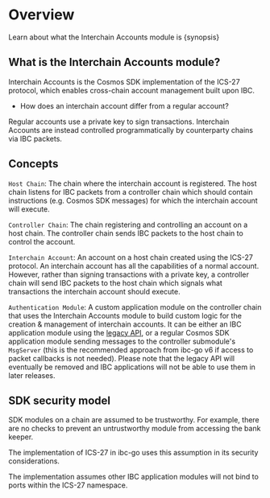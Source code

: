 <!--
order: 1
-->

# Overview

Learn about what the Interchain Accounts module is {synopsis}

## What is the Interchain Accounts module?

Interchain Accounts is the Cosmos SDK implementation of the ICS-27 protocol, which enables cross-chain account management built upon IBC.

- How does an interchain account differ from a regular account?

Regular accounts use a private key to sign transactions. Interchain Accounts are instead controlled programmatically by counterparty chains via IBC packets.

## Concepts

`Host Chain`: The chain where the interchain account is registered. The host chain listens for IBC packets from a controller chain which should contain instructions (e.g. Cosmos SDK messages) for which the interchain account will execute.

`Controller Chain`: The chain registering and controlling an account on a host chain. The controller chain sends IBC packets to the host chain to control the account.

`Interchain Account`: An account on a host chain created using the ICS-27 protocol. An interchain account has all the capabilities of a normal account. However, rather than signing transactions with a private key, a controller chain will send IBC packets to the host chain which signals what transactions the interchain account should execute.

`Authentication Module`: A custom application module on the controller chain that uses the Interchain Accounts module to build custom logic for the creation & management of interchain accounts. It can be either an IBC application module using the [legacy API](./legacy/keeper-api.md), or a regular Cosmos SDK application module sending messages to the controller submodule's `MsgServer` (this is the recommended approach from ibc-go v6 if access to packet callbacks is not needed). Please note that the legacy API will eventually be removed and IBC applications will not be able to use them in later releases.

## SDK security model

SDK modules on a chain are assumed to be trustworthy. For example, there are no checks to prevent an untrustworthy module from accessing the bank keeper.

The implementation of ICS-27 in ibc-go uses this assumption in its security considerations.

The implementation assumes other IBC application modules will not bind to ports within the ICS-27 namespace.
